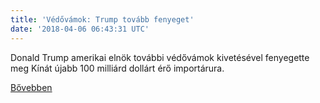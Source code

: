 ```yaml
---
title: 'Védővámok: Trump tovább fenyeget'
date: '2018-04-06 06:43:31 UTC'
---
```


Donald Trump amerikai elnök további védővámok kivetésével fenyegette meg Kínát újabb 100 milliárd dollárt érő importárura.


[Bővebben](https://ift.tt/2IxZ5lf)
